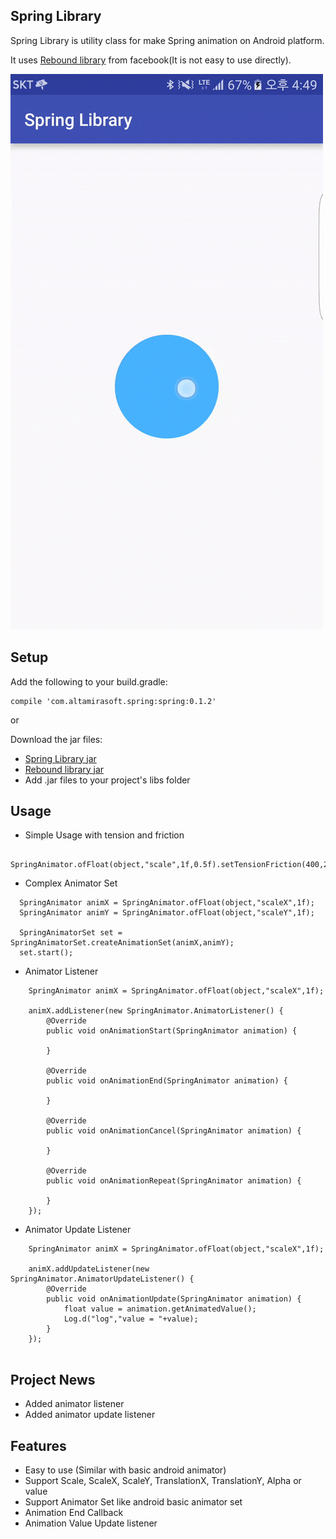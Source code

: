 ## Spring Library

Spring Library is utility class for make Spring animation on Android platform.

It uses [Rebound library](http://facebook.github.io/rebound/) from facebook(It is not easy to use directly).

![preivew](https://github.com/bdhwan/spring_library/blob/master/screenshot/preview.gif?raw=true "Spring Preview")

## Setup
Add the following to your build.gradle:
```
compile 'com.altamirasoft.spring:spring:0.1.2'
```

or 

Download the jar files:
- [Spring Library jar](https://github.com/bdhwan/spring_library/raw/master/spring/release/spring.jar)
- [Rebound library jar](https://github.com/facebook/rebound/releases/tag/v0.3.8)
- Add .jar files to your project's libs folder


## Usage
- Simple Usage with tension and friction
```
  SpringAnimator.ofFloat(object,"scale",1f,0.5f).setTensionFriction(400,20).start();
```

- Complex Animator Set
```
  SpringAnimator animX = SpringAnimator.ofFloat(object,"scaleX",1f);
  SpringAnimator animY = SpringAnimator.ofFloat(object,"scaleY",1f);

  SpringAnimatorSet set = SpringAnimatorSet.createAnimationSet(animX,animY);
  set.start();
```

- Animator Listener
```
    SpringAnimator animX = SpringAnimator.ofFloat(object,"scaleX",1f);

    animX.addListener(new SpringAnimator.AnimatorListener() {
        @Override
        public void onAnimationStart(SpringAnimator animation) {

        }

        @Override
        public void onAnimationEnd(SpringAnimator animation) {

        }

        @Override
        public void onAnimationCancel(SpringAnimator animation) {

        }

        @Override
        public void onAnimationRepeat(SpringAnimator animation) {

        }
    });
```


- Animator Update Listener
```
    SpringAnimator animX = SpringAnimator.ofFloat(object,"scaleX",1f);

    animX.addUpdateListener(new SpringAnimator.AnimatorUpdateListener() {
        @Override
        public void onAnimationUpdate(SpringAnimator animation) {
            float value = animation.getAnimatedValue();
            Log.d("log","value = "+value);
        }
    });
    
```



## Project News
- Added animator listener
- Added animator update listener

## Features
- Easy to use (Similar with basic android animator)
- Support Scale, ScaleX, ScaleY, TranslationX, TranslationY, Alpha or value
- Support Animator Set like android basic animator set
- Animation End Callback
- Animation Value Update listener





